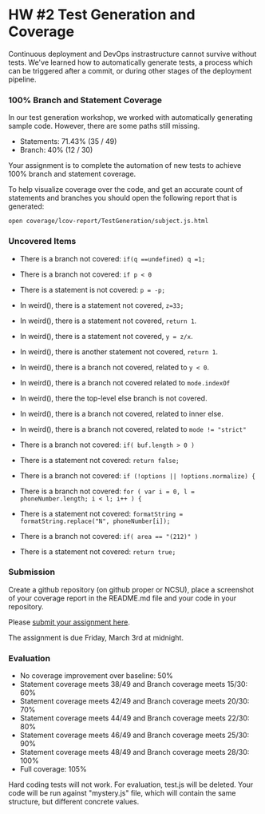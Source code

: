 # HW #2 Test Generation and Coverage

Continuous deployment and DevOps instrastructure cannot survive without tests. We've learned how to automatically generate tests, a process which can be triggered after a commit, or during other stages of the deployment pipeline.

### 100% Branch and Statement Coverage

In our test generation workshop, we worked with automatically generating sample code. However, there are some paths still missing.

* Statements: 71.43% (35 / 49)
* Branch: 40% (12 / 30)

Your assignment is to complete the automation of new tests to achieve 100% branch and statement coverage.

To help visualize coverage over the code, and get an accurate count of statements and branches you should open the following report that is generated:

    open coverage/lcov-report/TestGeneration/subject.js.html

### Uncovered Items

* There is a branch not covered: `if(q ==undefined) q =1;`
* There is a branch not covered: `if p < 0`
* There is a statement is not covered: `p = -p;`

* In weird(), there is a statement not covered, `z=33;`
* In weird(), there is a statement not covered, `return 1`.
* In weird(), there is a statement not covered, `y = z/x`.
* In weird(), there is another statement not covered, `return 1`.
* In weird(), there is a branch not covered, related to `y < 0`.
* In weird(), there is a branch not covered related to `mode.indexOf`
* In weird(), there the top-level else branch is not covered.
* In weird(), there is a branch not covered, related to inner else.
* In weird(), there is a branch not covered, related to `mode != "strict"`

* There is a branch not covered: `if( buf.length > 0 )`
* There is a statement not covered: `return false;`
* There is a branch not covered: `if (!options || !options.normalize) {`
* There is a branch not covered: `for ( var i = 0, l = phoneNumber.length; i < l; i++ ) {`
* There is a statement not covered: `formatString = formatString.replace("N", phoneNumber[i]);`
* There is a branch not covered: `if( area == "(212)" )`
* There is a statement not covered: 	`return true;`

### Submission

Create a github repository (on github proper or NCSU), place a screenshot of your coverage report in the README.md file and your code in your repository.

Please [submit your assignment here](https://docs.google.com/a/ncsu.edu/forms/d/e/1FAIpQLSecCCCCunw3PjOor7uoAnYV_uo_94NpbTSMAjo5JsugDA5CJg/viewform).

The assignment is due Friday, March 3rd at midnight.

### Evaluation

- No coverage improvement over baseline: 50% 
- Statement coverage meets 38/49 and Branch coverage meets 15/30: 60%
- Statement coverage meets 42/49 and Branch coverage meets 20/30: 70%
- Statement coverage meets 44/49 and Branch coverage meets 22/30: 80%
- Statement coverage meets 46/49 and Branch coverage meets 25/30: 90%
- Statement coverage meets 48/49 and Branch coverage meets 28/30: 100%
- Full coverage: 105%

Hard coding tests will not work. For evaluation, test.js will be deleted.
Your code will be run against "mystery.js" file, which will contain the same structure, but different concrete values.
